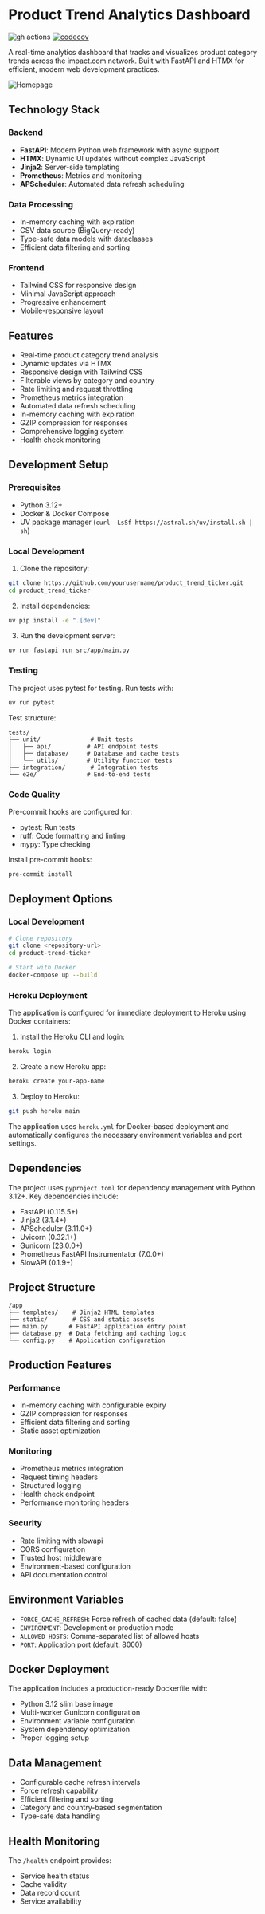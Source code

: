 # Product Trend Analytics Dashboard

![gh actions](https://github.com/jalexspringer/product_trend_ticker/actions/workflows/ci.yml/badge.svg)
[![codecov](https://codecov.io/gh/jalexspringer/product_trend_ticker/graph/badge.svg?token=GY1ZiBYGxj)](https://codecov.io/gh/jalexspringer/product_trend_ticker)

A real-time analytics dashboard that tracks and visualizes product category trends across the impact.com network. Built with FastAPI and HTMX for efficient, modern web development practices.

![Homepage](img/screenshot.png)

## Technology Stack

### Backend
- **FastAPI**: Modern Python web framework with async support
- **HTMX**: Dynamic UI updates without complex JavaScript
- **Jinja2**: Server-side templating
- **Prometheus**: Metrics and monitoring
- **APScheduler**: Automated data refresh scheduling

### Data Processing
- In-memory caching with expiration
- CSV data source (BigQuery-ready)
- Type-safe data models with dataclasses
- Efficient data filtering and sorting

### Frontend
- Tailwind CSS for responsive design
- Minimal JavaScript approach
- Progressive enhancement
- Mobile-responsive layout

## Features

- Real-time product category trend analysis
- Dynamic updates via HTMX
- Responsive design with Tailwind CSS
- Filterable views by category and country
- Rate limiting and request throttling
- Prometheus metrics integration
- Automated data refresh scheduling
- In-memory caching with expiration
- GZIP compression for responses
- Comprehensive logging system
- Health check monitoring

## Development Setup

### Prerequisites
- Python 3.12+
- Docker & Docker Compose
- UV package manager (`curl -LsSf https://astral.sh/uv/install.sh | sh`)

### Local Development

1. Clone the repository:
```bash
git clone https://github.com/yourusername/product_trend_ticker.git
cd product_trend_ticker
```

2. Install dependencies:
```bash
uv pip install -e ".[dev]"
```

3. Run the development server:
```bash
uv run fastapi run src/app/main.py
```

### Testing

The project uses pytest for testing. Run tests with:

```bash
uv run pytest
```

Test structure:
```
tests/
├── unit/              # Unit tests
│   ├── api/          # API endpoint tests
│   ├── database/     # Database and cache tests
│   └── utils/        # Utility function tests
├── integration/       # Integration tests
└── e2e/              # End-to-end tests
```

### Code Quality

Pre-commit hooks are configured for:
- pytest: Run tests
- ruff: Code formatting and linting
- mypy: Type checking

Install pre-commit hooks:
```bash
pre-commit install
```

## Deployment Options

### Local Development
```bash
# Clone repository
git clone <repository-url>
cd product-trend-ticker

# Start with Docker
docker-compose up --build
```

### Heroku Deployment
The application is configured for immediate deployment to Heroku using Docker containers:

1. Install the Heroku CLI and login:
```bash
heroku login
```

2. Create a new Heroku app:
```bash
heroku create your-app-name
```

3. Deploy to Heroku:
```bash
git push heroku main
```

The application uses `heroku.yml` for Docker-based deployment and automatically configures the necessary environment variables and port settings.

## Dependencies

The project uses `pyproject.toml` for dependency management with Python 3.12+. Key dependencies include:

- FastAPI (0.115.5+)
- Jinja2 (3.1.4+)
- APScheduler (3.11.0+)
- Uvicorn (0.32.1+)
- Gunicorn (23.0.0+)
- Prometheus FastAPI Instrumentator (7.0.0+)
- SlowAPI (0.1.9+)

## Project Structure

```
/app
├── templates/    # Jinja2 HTML templates
├── static/       # CSS and static assets
├── main.py      # FastAPI application entry point
├── database.py  # Data fetching and caching logic
└── config.py    # Application configuration
```

## Production Features

### Performance
- In-memory caching with configurable expiry
- GZIP compression for responses
- Efficient data filtering and sorting
- Static asset optimization

### Monitoring
- Prometheus metrics integration
- Request timing headers
- Structured logging
- Health check endpoint
- Performance monitoring headers

### Security
- Rate limiting with slowapi
- CORS configuration
- Trusted host middleware
- Environment-based configuration
- API documentation control

## Environment Variables

- `FORCE_CACHE_REFRESH`: Force refresh of cached data (default: false)
- `ENVIRONMENT`: Development or production mode
- `ALLOWED_HOSTS`: Comma-separated list of allowed hosts
- `PORT`: Application port (default: 8000)

## Docker Deployment

The application includes a production-ready Dockerfile with:
- Python 3.12 slim base image
- Multi-worker Gunicorn configuration
- Environment variable configuration
- System dependency optimization
- Proper logging setup

## Data Management

- Configurable cache refresh intervals
- Force refresh capability
- Efficient filtering and sorting
- Category and country-based segmentation
- Type-safe data handling

## Health Monitoring

The `/health` endpoint provides:
- Service health status
- Cache validity
- Data record count
- Service availability